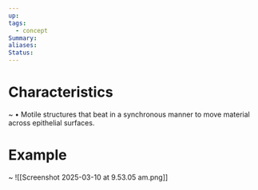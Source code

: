 ```yaml
---
up: 
tags:
  - concept
Summary: 
aliases: 
Status:
---
```

# Characteristics
~
• Motile structures that beat in a synchronous manner to move material across epithelial surfaces.
# Example
~
![[Screenshot 2025-03-10 at 9.53.05 am.png]]